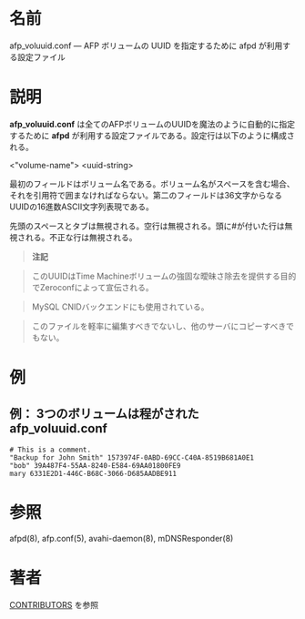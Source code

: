 # 名前

afp_voluuid.conf — AFP ボリュームの UUID を指定するために afpd が利用する設定ファイル

# 説明

**afp_voluuid.conf** は全てのAFPボリュームのUUIDを魔法のように自動的に指定するために **afpd** が利用する設定ファイルである。設定行は以下のように構成される。

<"volume-name"\> <uuid-string\>

最初のフィールドはボリューム名である。ボリューム名がスペースを含む場合、それを引用符で囲まなければならない。第二のフィールドは36文字からなるUUIDの16進数ASCII文字列表現である。

先頭のスペースとタブは無視される。空行は無視される。頭に#が付いた行は無視される。不正な行は無視される。

> **注記**

> このUUIDはTime
Machineボリュームの強固な曖昧さ除去を提供する目的でZeroconfによって宣伝される。

> MySQL CNIDバックエンドにも使用されている。

> このファイルを軽率に編集すべきでないし、他のサーバにコピーすべきでもない。

# 例

## 例： 3つのボリュームは程がされた afp_voluuid.conf

    # This is a comment.
    "Backup for John Smith" 1573974F-0ABD-69CC-C40A-8519B681A0E1
    "bob" 39A487F4-55AA-8240-E584-69AA01800FE9
    mary 6331E2D1-446C-B68C-3066-D685AADBE911

# 参照

afpd(8), afp.conf(5), avahi-daemon(8), mDNSResponder(8)

# 著者

[CONTRIBUTORS](https://netatalk.io/contributors) を参照
